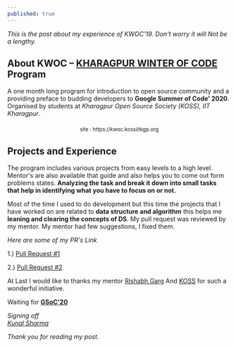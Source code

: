 ```yaml
---
published: true
---
```

*This is the post about my experience of KWOC'19. Don't worry it will Not be a lengthy.*

## About KWOC – <u>[KHARAGPUR WINTER OF CODE](https://kwoc.kossiitkgp.org/)</u> Program

A one month long program for introduction to open source community and a providing
preface to budding developers to **Google Summer of Code’ 2020**. Organised by students at
*Kharagpur Open Source Society (KOSS), IIT Kharagpur*.

<center>
<img src="{{site.baseurl}}/assets/images/kwoc.png" alt="">
<sub>site : https://kwoc.kossiitkgp.org</sub>
</center>

## Projects and Experience

The program includes various projects from easy levels to a high level. Mentor's are also available that guide and also helps you to come out form problems states. **Analyzing the task and break it down into small tasks that help in identifying what you have to focus on or not.**

Most of the time I used to do development but this time the projects that I have worked on are related to **data structure and algorithm** this helps me **leaning and clearing the concepts of DS**. My pull request was reviewed by my mentor. My mentor had few suggestions, I fixed them.

*Here are some of my PR's Link*

1.) [Pull Request #1](https://github.com/maze-runnar/interview-preparation-kit/pull/17)

2.) [Pull Request #2](https://github.com/rishabhgarg25699/Competitive-Programming/pull/151)

At Last I would like to thanks my mentor [Rishabh Garg](https://github.com/rishabhgarg25699) And [KOSS](https://kossiitkgp.org/) for such a wonderful initiative.

Waiting for [**GSoC'20**](https://summerofcode.withgoogle.com/how-it-works/) 

_Signing off_
<br>
_[Kunal Sharma](https://knlsharma.github.io/)_

_Thank you for reading my post._
